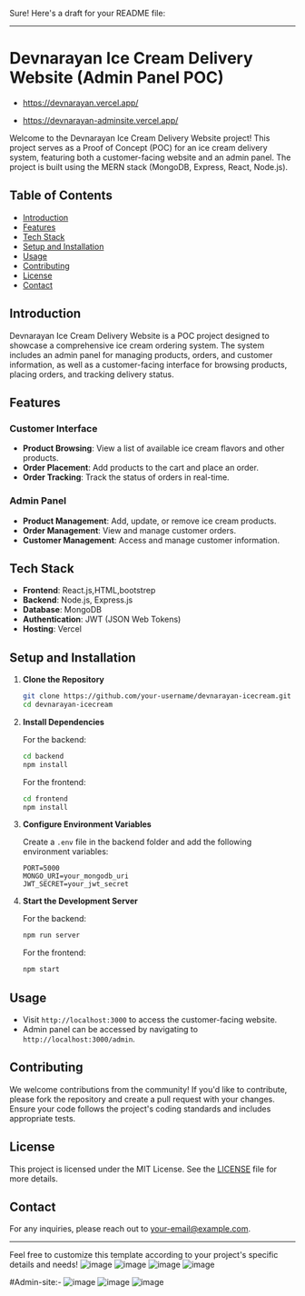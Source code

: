 Sure! Here's a draft for your README file:

---

# Devnarayan Ice Cream Delivery Website (Admin Panel POC)
- https://devnarayan.vercel.app/

- https://devnarayan-adminsite.vercel.app/

Welcome to the Devnarayan Ice Cream Delivery Website project! This project serves as a Proof of Concept (POC) for an ice cream delivery system, featuring both a customer-facing website and an admin panel. The project is built using the MERN stack (MongoDB, Express, React, Node.js).

## Table of Contents

- [Introduction](#introduction)
- [Features](#features)
- [Tech Stack](#tech-stack)
- [Setup and Installation](#setup-and-installation)
- [Usage](#usage)
- [Contributing](#contributing)
- [License](#license)
- [Contact](#contact)

## Introduction

Devnarayan Ice Cream Delivery Website is a POC project designed to showcase a comprehensive ice cream ordering system. The system includes an admin panel for managing products, orders, and customer information, as well as a customer-facing interface for browsing products, placing orders, and tracking delivery status.

## Features

### Customer Interface

- **Product Browsing**: View a list of available ice cream flavors and other products.
- **Order Placement**: Add products to the cart and place an order.
- **Order Tracking**: Track the status of orders in real-time.

### Admin Panel

- **Product Management**: Add, update, or remove ice cream products.
- **Order Management**: View and manage customer orders.
- **Customer Management**: Access and manage customer information.

## Tech Stack

- **Frontend**: React.js,HTML,bootstrep
- **Backend**: Node.js, Express.js
- **Database**: MongoDB
- **Authentication**: JWT (JSON Web Tokens)
- **Hosting**:  Vercel

## Setup and Installation

1. **Clone the Repository**

   ```bash
   git clone https://github.com/your-username/devnarayan-icecream.git
   cd devnarayan-icecream
   ```

2. **Install Dependencies**

   For the backend:

   ```bash
   cd backend
   npm install
   ```

   For the frontend:

   ```bash
   cd frontend
   npm install
   ```

3. **Configure Environment Variables**

   Create a `.env` file in the backend folder and add the following environment variables:

   ```env
   PORT=5000
   MONGO_URI=your_mongodb_uri
   JWT_SECRET=your_jwt_secret
   ```

4. **Start the Development Server**

   For the backend:

   ```bash
   npm run server
   ```

   For the frontend:

   ```bash
   npm start
   ```

## Usage

- Visit `http://localhost:3000` to access the customer-facing website.
- Admin panel can be accessed by navigating to `http://localhost:3000/admin`.

## Contributing

We welcome contributions from the community! If you'd like to contribute, please fork the repository and create a pull request with your changes. Ensure your code follows the project's coding standards and includes appropriate tests.

## License

This project is licensed under the MIT License. See the [LICENSE](LICENSE) file for more details.

## Contact

For any inquiries, please reach out to [your-email@example.com](mailto:your-email@example.com).

---

Feel free to customize this template according to your project's specific details and needs!
 ![image](https://github.com/harshvardhan1212/DEVNARAYAN-WEBSITE/assets/114464402/ac42b43a-a207-4ca6-ad81-ece59ad8193d)
 ![image](https://github.com/harshvardhan1212/DEVNARAYAN-WEBSITE/assets/114464402/eb8ad38d-84df-4c82-9735-1faf9d8ee24b)
 ![image](https://github.com/user-attachments/assets/0e6ce64d-3e97-4f0e-a37d-79783ce87b41)
 ![image](https://github.com/user-attachments/assets/f69d90c6-9862-419b-85e5-9ea35c23f9c4)
 
 #Admin-site:-
 ![image](https://github.com/user-attachments/assets/3898cba4-4c09-4cde-a4e8-287ec603b331)
 ![image](https://github.com/user-attachments/assets/7366ad0e-7831-48b6-ab26-aeac8c96f7aa)
 ![image](https://github.com/user-attachments/assets/9fe9e5b0-dd2e-44d2-8f5f-695b51986dae)



 



 

